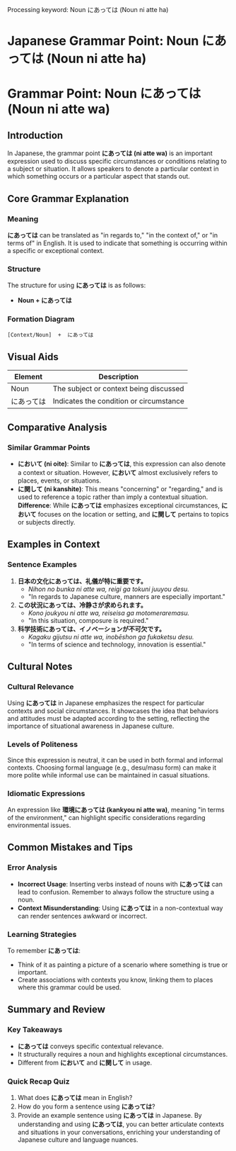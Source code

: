 Processing keyword: Noun にあっては (Noun ni atte ha)
# Japanese Grammar Point: Noun にあっては (Noun ni atte ha)
# Grammar Point: Noun にあっては (Noun ni atte wa)
## Introduction
In Japanese, the grammar point **にあっては (ni atte wa)** is an important expression used to discuss specific circumstances or conditions relating to a subject or situation. It allows speakers to denote a particular context in which something occurs or a particular aspect that stands out.
## Core Grammar Explanation
### Meaning
**にあっては** can be translated as "in regards to," "in the context of," or "in terms of" in English. It is used to indicate that something is occurring within a specific or exceptional context.
### Structure
The structure for using **にあっては** is as follows:
- **Noun + にあっては**
### Formation Diagram
```
[Context/Noun]  +  にあっては
```
## Visual Aids
| Element      | Description                           |
|--------------|---------------------------------------|
| Noun         | The subject or context being discussed |
| にあっては   | Indicates the condition or circumstance  |
## Comparative Analysis
### Similar Grammar Points
- **において (ni oite)**: Similar to **にあっては**, this expression can also denote a context or situation. However, **において** almost exclusively refers to places, events, or situations.
- **に関して (ni kanshite)**: This means "concerning" or "regarding," and is used to reference a topic rather than imply a contextual situation.
**Difference**: While **にあっては** emphasizes exceptional circumstances, **において** focuses on the location or setting, and **に関して** pertains to topics or subjects directly.
## Examples in Context
### Sentence Examples
1. **日本の文化にあっては、礼儀が特に重要です。**
   - *Nihon no bunka ni atte wa, reigi ga tokuni juuyou desu.*
   - "In regards to Japanese culture, manners are especially important."
2. **この状況にあっては、冷静さが求められます。**
   - *Kono joukyou ni atte wa, reiseisa ga motomeraremasu.*
   - "In this situation, composure is required."
3. **科学技術にあっては、イノベーションが不可欠です。**
   - *Kagaku gijutsu ni atte wa, inobēshon ga fukaketsu desu.*
   - "In terms of science and technology, innovation is essential."
## Cultural Notes
### Cultural Relevance
Using **にあっては** in Japanese emphasizes the respect for particular contexts and social circumstances. It showcases the idea that behaviors and attitudes must be adapted according to the setting, reflecting the importance of situational awareness in Japanese culture.
### Levels of Politeness
Since this expression is neutral, it can be used in both formal and informal contexts. Choosing formal language (e.g., desu/masu form) can make it more polite while informal use can be maintained in casual situations.
### Idiomatic Expressions
An expression like **環境にあっては (kankyou ni atte wa)**, meaning "in terms of the environment," can highlight specific considerations regarding environmental issues.
## Common Mistakes and Tips
### Error Analysis
- **Incorrect Usage**: Inserting verbs instead of nouns with **にあっては** can lead to confusion. Remember to always follow the structure using a noun.
- **Context Misunderstanding**: Using **にあっては** in a non-contextual way can render sentences awkward or incorrect.
### Learning Strategies
To remember **にあっては**:
- Think of it as painting a picture of a scenario where something is true or important.
- Create associations with contexts you know, linking them to places where this grammar could be used.
## Summary and Review
### Key Takeaways
- **にあっては** conveys specific contextual relevance.
- It structurally requires a noun and highlights exceptional circumstances.
- Different from **において** and **に関して** in usage.
  
### Quick Recap Quiz
1. What does **にあっては** mean in English?
2. How do you form a sentence using **にあっては**?
3. Provide an example sentence using **にあっては** in Japanese. 
By understanding and using **にあっては**, you can better articulate contexts and situations in your conversations, enriching your understanding of Japanese culture and language nuances.
